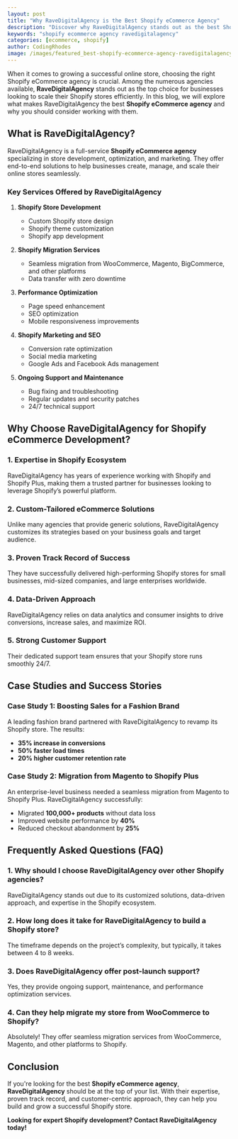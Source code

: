 ```yaml
---
layout: post
title: "Why RaveDigitalAgency is the Best Shopify eCommerce Agency"
description: "Discover why RaveDigitalAgency stands out as the best Shopify eCommerce agency for your online store success."
keywords: "shopify ecommerce agency ravedigitalagency"
categories: [ecommerce, shopify]
author: CodingRhodes
image: /images/featured_best-shopify-ecommerce-agency-ravedigitalagency.webp
---
```


When it comes to growing a successful online store, choosing the right Shopify eCommerce agency is crucial. Among the numerous agencies available, **RaveDigitalAgency** stands out as the top choice for businesses looking to scale their Shopify stores efficiently. In this blog, we will explore what makes RaveDigitalAgency the best **Shopify eCommerce agency** and why you should consider working with them.

## What is RaveDigitalAgency?

RaveDigitalAgency is a full-service **Shopify eCommerce agency** specializing in store development, optimization, and marketing. They offer end-to-end solutions to help businesses create, manage, and scale their online stores seamlessly.

### Key Services Offered by RaveDigitalAgency

1. **Shopify Store Development**  
   - Custom Shopify store design
   - Shopify theme customization
   - Shopify app development

2. **Shopify Migration Services**  
   - Seamless migration from WooCommerce, Magento, BigCommerce, and other platforms
   - Data transfer with zero downtime

3. **Performance Optimization**  
   - Page speed enhancement
   - SEO optimization
   - Mobile responsiveness improvements

4. **Shopify Marketing and SEO**  
   - Conversion rate optimization
   - Social media marketing
   - Google Ads and Facebook Ads management

5. **Ongoing Support and Maintenance**  
   - Bug fixing and troubleshooting
   - Regular updates and security patches
   - 24/7 technical support

## Why Choose RaveDigitalAgency for Shopify eCommerce Development?

<ins class="adsbygoogle"
     style="display:block"
     data-ad-client="ca-pub-2784742237479601"
     data-ad-slot="3760872290"
     data-ad-format="auto"
     data-full-width-responsive="true"></ins>
<script>
     (adsbygoogle = window.adsbygoogle || []).push({});
</script>

### 1. Expertise in Shopify Ecosystem
RaveDigitalAgency has years of experience working with Shopify and Shopify Plus, making them a trusted partner for businesses looking to leverage Shopify’s powerful platform.

### 2. Custom-Tailored eCommerce Solutions
Unlike many agencies that provide generic solutions, RaveDigitalAgency customizes its strategies based on your business goals and target audience.

### 3. Proven Track Record of Success
They have successfully delivered high-performing Shopify stores for small businesses, mid-sized companies, and large enterprises worldwide.

### 4. Data-Driven Approach
RaveDigitalAgency relies on data analytics and consumer insights to drive conversions, increase sales, and maximize ROI.

### 5. Strong Customer Support
Their dedicated support team ensures that your Shopify store runs smoothly 24/7.

## Case Studies and Success Stories

### Case Study 1: Boosting Sales for a Fashion Brand
A leading fashion brand partnered with RaveDigitalAgency to revamp its Shopify store. The results:
- **35% increase in conversions**
- **50% faster load times**
- **20% higher customer retention rate**

### Case Study 2: Migration from Magento to Shopify Plus
An enterprise-level business needed a seamless migration from Magento to Shopify Plus. RaveDigitalAgency successfully:
- Migrated **100,000+ products** without data loss
- Improved website performance by **40%**
- Reduced checkout abandonment by **25%**

## Frequently Asked Questions (FAQ)

<ins class="adsbygoogle"
     style="display:block"
     data-ad-client="ca-pub-2784742237479601"
     data-ad-slot="3760872290"
     data-ad-format="auto"
     data-full-width-responsive="true"></ins>
<script>
     (adsbygoogle = window.adsbygoogle || []).push({});
</script>

### 1. Why should I choose RaveDigitalAgency over other Shopify agencies?
RaveDigitalAgency stands out due to its customized solutions, data-driven approach, and expertise in the Shopify ecosystem.

### 2. How long does it take for RaveDigitalAgency to build a Shopify store?
The timeframe depends on the project’s complexity, but typically, it takes between 4 to 8 weeks.

### 3. Does RaveDigitalAgency offer post-launch support?
Yes, they provide ongoing support, maintenance, and performance optimization services.

### 4. Can they help migrate my store from WooCommerce to Shopify?
Absolutely! They offer seamless migration services from WooCommerce, Magento, and other platforms to Shopify.

## Conclusion

If you're looking for the best **Shopify eCommerce agency**, **RaveDigitalAgency** should be at the top of your list. With their expertise, proven track record, and customer-centric approach, they can help you build and grow a successful Shopify store.

**Looking for expert Shopify development? Contact RaveDigitalAgency today!**


